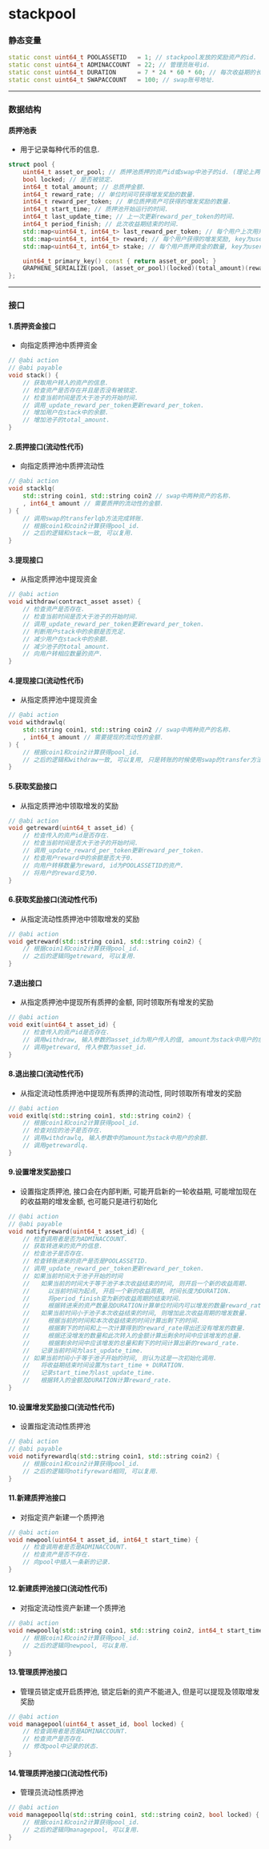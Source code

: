 # stackpool

### 静态变量

```c++
static const uint64_t POOLASSETID   = 1; // stackpool发放的奖励资产的id.
static const uint64_t ADMINACCOUNT  = 22; // 管理员账号id.
static const uint64_t DURATION      = 7 * 24 * 60 * 60; // 每次收益期的长度.
static const uint64_t SWAPACCOUNT   = 100; // swap账号地址.
```
---
### 数据结构
#### 质押池表
- 用于记录每种代币的信息.
```c++
struct pool {
    uint64_t asset_or_pool; // 质押池质押的资产id或swap中池子的id. (理论上两者会重复, 但这里不考虑)
    bool locked; // 是否被锁定.
    int64_t total_amount; // 总质押金额.
    int64_t reward_rate; // 单位时间可获得增发奖励的数量.
    int64_t reward_per_token; // 单位质押资产可获得的增发奖励的数量.
    int64_t start_time; // 质押池开始运行的时间.
    int64_t last_update_time; // 上一次更新reward_per_token的时间.
    int64_t period_finish; // 此次收益期结束的时间.
    std::map<uint64_t, int64_t> last_reward_per_token; // 每个用户上次用来计算收益的reward_per_token, key为userid, value为reward_per_token.
    std::map<uint64_t, int64_t> reward; // 每个用户获得的增发奖励, key为userid, value为奖励的数量.
    std::map<uint64_t, int64_t> stake; // 每个用户质押资金的数量, key为userid, value为质押数量.

    uint64_t primary_key() const { return asset_or_pool; }
    GRAPHENE_SERIALIZE(pool, (asset_or_pool)(locked)(total_amount)(reward_rate)(reward_per_token)(start_time)(last_update_time)(period_finish)(last_reward_per_token)(reward)(stake))
};
```

---
### 接口
#### 1.质押资金接口
- 向指定质押池中质押资金
```c++
// @abi action
// @abi payable
void stack() {
    // 获取用户转入的资产的信息.
    // 检查资产是否存在并且是否没有被锁定.
    // 检查当前时间是否大于池子的开始时间.
    // 调用_update_reward_per_token更新reward_per_token.
    // 增加用户在stack中的余额.
    // 增加池子的total_amount.
}
```

#### 2.质押接口(流动性代币)
- 向指定质押池中质押流动性
```c++
// @abi action
void stacklq(
    std::string coin1, std::string coin2 // swap中两种资产的名称.
    , int64_t amount // 需要质押的流动性的金额.
) {
    // 调用swap的transferlqb方法完成转账.
    // 根据coin1和coin2计算获得pool_id.
    // 之后的逻辑和stack一致, 可以复用.
}
```

#### 3.提现接口
- 从指定质押池中提现资金
```c++
// @abi action
void withdraw(contract_asset asset) {
    // 检查资产是否存在.
    // 检查当前时间是否大于池子的开始时间.
    // 调用_update_reward_per_token更新reward_per_token.
    // 判断用户stack中的余额是否充足.
    // 减少用户在stack中的余额.
    // 减少池子的total_amount.
    // 向用户转相应数量的资产.
}
```

#### 4.提现接口(流动性代币)
- 从指定质押池中提现资金
```c++
// @abi action
void withdrawlq(
    std::string coin1, std::string coin2 // swap中两种资产的名称.
    , int64_t amount // 需要提现的流动性的金额.
) {
    // 根据coin1和coin2计算获得pool_id.
    // 之后的逻辑和withdraw一致, 可以复用, 只是转账的时候使用swap的transfer方法.
}
```

#### 5.获取奖励接口
- 从指定质押池中领取增发的奖励
```c++
// @abi action
void getreward(uint64_t asset_id) {
    // 检查传入的资产id是否存在.
    // 检查当前时间是否大于池子的开始时间.
    // 调用_update_reward_per_token更新reward_per_token.
    // 检查用户reward中的余额是否大于0.
    // 向用户转移数量为reward, id为POOLASSETID的资产.
    // 将用户的reward变为0.
}
```

#### 6.获取奖励接口(流动性代币)
- 从指定流动性质押池中领取增发的奖励
```c++
// @abi action
void getreward(std::string coin1, std::string coin2) {
    // 根据coin1和coin2计算获得pool_id.
    // 之后的逻辑同getreward, 可以复用.
}
```

#### 7.退出接口
- 从指定质押池中提现所有质押的金额, 同时领取所有增发的奖励
```c++
// @abi action
void exit(uint64_t asset_id) {
    // 检查传入的资产id是否存在.
    // 调用withdraw, 输入参数的asset_id为用户传入的值, amount为stack中用户的余额.
    // 调用getreward, 传入参数为asset_id.
}
```

#### 8.退出接口(流动性代币)
- 从指定流动性质押池中提现所有质押的流动性, 同时领取所有增发的奖励
```c++
// @abi action
void exitlq(std::string coin1, std::string coin2) {
    // 根据coin1和coin2计算获得pool_id.
    // 检查对应的池子是否存在.
    // 调用withdrawlq, 输入参数中的amount为stack中用户的余额.
    // 调用getrewardlq.
}
```

#### 9.设置增发奖励接口
- 设置指定质押池, 接口会在内部判断, 可能开启新的一轮收益期, 可能增加现在的收益期的增发金额, 也可能只是进行初始化
```c++
// @abi action
// @abi payable
void notifyreward(uint64_t asset_id) {
    // 检查调用者是否为ADMINACCOUNT.
    // 获取转进来的资产的信息.
    // 检查池子是否存在.
    // 检查转账进来的资产是否是POOLASSETID.
    // 调用_update_reward_per_token更新reward_per_token.
    // 如果当前时间大于池子开始的时间
    //   如果当前的时间大于等于池子本次收益结束的时间, 则开启一个新的收益周期.
    //     以当前时间为起点, 开启一个新的收益周期, 时间长度为DURATION.
    //     将period_finish变为新的收益周期的结束时间.
    //     根据转进来的资产数量及DURATION计算单位时间内可以增发的数量reward_rate.
    //   如果当前时间小于池子本次收益结束的时间, 则增加此次收益周期的增发数量.
    //     根据当前的时间和本次收益结束的时间计算出剩下的时间.
    //     根据剩下的时间和上一次计算得到的reward_rate得出还没有增发的数量.
    //     根据还没增发的数量和此次转入的金额计算出剩余时间中应该增发的总量.
    //     根据剩余时间中应该增发的总量和剩下的时间计算出新的reward_rate.
    //   记录当前时间为last_update_time.
    // 如果当前时间小于等于池子开始的时间, 则认为这是一次初始化调用.
    //   将收益期结束时间设置为start_time + DURATION.
    //   记录start_time为last_update_time.
    //   根据转入的金额及DURATION计算reward_rate.
}
```

#### 10.设置增发奖励接口(流动性代币)
- 设置指定流动性质押池
```c++
// @abi action
// @abi payable
void notifyrewardlq(std::string coin1, std::string coin2) {
    // 根据coin1和coin2计算获得pool_id.
    // 之后的逻辑同notifyreward相同, 可以复用.
}
```

#### 11.新建质押池接口
- 对指定资产新建一个质押池
```c++
// @abi action
void newpool(uint64_t asset_id, int64_t start_time) {
    // 检查调用者是否是ADMINACCOUNT.
    // 检查资产是否不存在.
    // 向pool中插入一条新的记录.
}
```

#### 12.新建质押池接口(流动性代币)
- 对指定流动性资产新建一个质押池
```c++
// @abi action
void newpoollq(std::string coin1, std::string coin2, int64_t start_time) {
    // 根据coin1和coin2计算获得pool_id.
    // 之后的逻辑同newpool, 可以复用.
}
```

#### 13.管理质押池接口
- 管理员锁定或开启质押池, 锁定后新的资产不能进入, 但是可以提现及领取增发奖励
```c++
// @abi action
void managepool(uint64_t asset_id, bool locked) {
    // 检查调用者是否是ADMINACCOUNT.
    // 检查资产是否存在.
    // 修改pool中记录的状态.
}
```

#### 14.管理质押池接口(流动性代币)
- 管理员流动性质押池
```c++
// @abi action
void managepoollq(std::string coin1, std::string coin2, bool locked) {
    // 根据coin1和coin2计算获得pool_id.
    // 之后的逻辑同managepool, 可以复用.
}
```